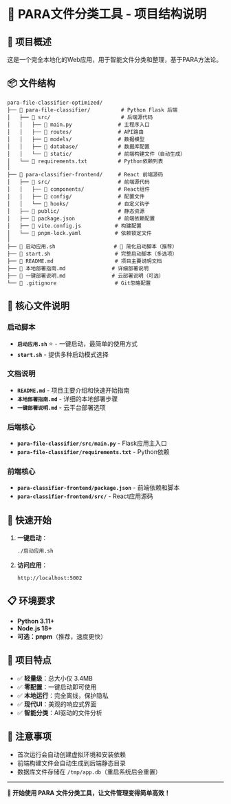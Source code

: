 # 📁 PARA文件分类工具 - 项目结构说明

## 🎯 项目概述
这是一个完全本地化的Web应用，用于智能文件分类和整理，基于PARA方法论。

## 📦 文件结构

```
para-file-classifier-optimized/
├── 📁 para-file-classifier/          # Python Flask 后端
│   ├── 📁 src/                       # 后端源代码
│   │   ├── 📄 main.py               # 主程序入口
│   │   ├── 📁 routes/               # API路由
│   │   ├── 📁 models/               # 数据模型
│   │   ├── 📁 database/             # 数据库配置
│   │   └── 📁 static/               # 前端构建文件（自动生成）
│   └── 📄 requirements.txt          # Python依赖列表
│
├── 📁 para-classifier-frontend/     # React 前端源码
│   ├── 📁 src/                      # 前端源代码
│   │   ├── 📁 components/           # React组件
│   │   ├── 📁 config/               # 配置文件
│   │   └── 📁 hooks/                # 自定义钩子
│   ├── 📁 public/                   # 静态资源
│   ├── 📄 package.json              # 前端依赖配置
│   ├── 📄 vite.config.js           # 构建配置
│   └── 📄 pnpm-lock.yaml           # 依赖锁定文件
│
├── 📄 启动应用.sh                   # 🚀 简化启动脚本（推荐）
├── 📄 start.sh                     # 完整启动脚本（多选项）
├── 📄 README.md                    # 项目主要说明文档
├── 📄 本地部署指南.md               # 详细部署说明
├── 📄 一键部署说明.md               # 云部署说明（可选）
└── 📄 .gitignore                   # Git忽略配置
```

## 🎯 核心文件说明

### 启动脚本
- **`启动应用.sh`** ⭐ - 一键启动，最简单的使用方式
- **`start.sh`** - 提供多种启动模式选择

### 文档说明
- **`README.md`** - 项目主要介绍和快速开始指南
- **`本地部署指南.md`** - 详细的本地部署步骤
- **`一键部署说明.md`** - 云平台部署选项

### 后端核心
- **`para-file-classifier/src/main.py`** - Flask应用主入口
- **`para-file-classifier/requirements.txt`** - Python依赖

### 前端核心
- **`para-classifier-frontend/package.json`** - 前端依赖和脚本
- **`para-classifier-frontend/src/`** - React应用源码

## 🚀 快速开始

1. **一键启动**：
   ```bash
   ./启动应用.sh
   ```

2. **访问应用**：
   ```
   http://localhost:5002
   ```

## 📋 环境要求

- **Python 3.11+**
- **Node.js 18+**
- **可选：pnpm**（推荐，速度更快）

## 🎉 项目特点

- ✅ **轻量级**：总大小仅 3.4MB
- ✅ **零配置**：一键启动即可使用
- ✅ **本地运行**：完全离线，保护隐私
- ✅ **现代UI**：美观的响应式界面
- ✅ **智能分类**：AI驱动的文件分析

## 📝 注意事项

- 首次运行会自动创建虚拟环境和安装依赖
- 前端构建文件会自动生成到后端静态目录
- 数据库文件存储在 `/tmp/app.db`（重启系统后会重置）

---

**🎯 开始使用 PARA 文件分类工具，让文件管理变得简单高效！** 